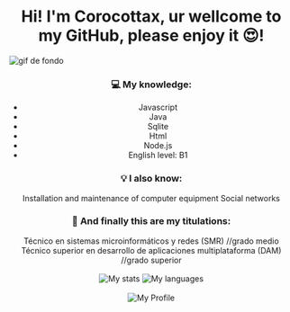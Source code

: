 <h1 align="center"> Hi! I'm Corocottax, ur wellcome to my GitHub, please enjoy it 😍!</h1>

<img src="https://64.media.tumblr.com/61b42677879a0be38fb2779459b0f456/tumblr_nzv60uVwxB1uo5tbio1_1280.gifv" alt="gif de fondo">

<div align="center" style="text-decoration = none">

### 💻 My knowledge: 

  <ul>
    <li>Javascript</li>
    <li>Java</li>
    <li>Sqlite</li>
    <li>Html</li>
    <li>Node.js</li>
    <li>English level: B1</li>
  </ul>

### 💡 I also know: 

Installation and maintenance of computer equipment
Social networks

### 📜 And finally this are my titulations:

Técnico en sistemas microinformáticos y redes (SMR) //grado medio
Técnico superior en desarrollo de aplicaciones multiplataforma (DAM) //grado superior
  
 </div>

<div align="center"> 
    <img align="center" src="https://github-readme-stats.vercel.app/api?username=Corocottax&show_icons=true&hide_border=true" alt="My stats" />
    <img align="center" src="https://github-readme-stats.vercel.app/api/top-langs?username=Corocottax&show_icons=true&locale=en&layout=compact" alt="My languages" />
</div>

</br>

<div align="center">
  <img src="https://komarev.com/ghpvc/?username=Corocottax&label=Profile%20views&color=0e75b6&style=flat" alt="My Profile" />
</div>

